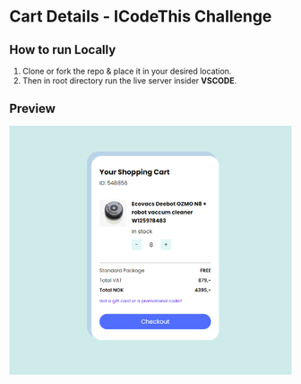 # Cart Details - ICodeThis Challenge

## How to run Locally

1. Clone or fork the repo & place it in your desired location.
2. Then in root directory run the live server insider __VSCODE__.


## Preview

![Accout Menu](./preview.png)
